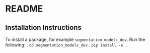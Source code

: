 # README
## Installation Instructions

To install a package, for example `segmentation_models_dev`. Run the following:
. `cd segmentation_models_dev`
. `pip install -e .`
